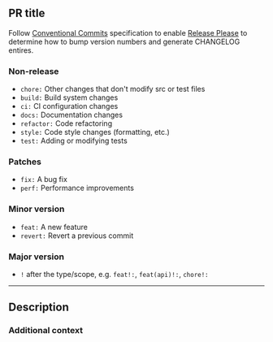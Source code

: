## PR title
Follow [Conventional Commits]() specification to enable [Release Please]() to determine how to bump version numbers and generate CHANGELOG entires.

### Non-release
- `chore:` Other changes that don't modify src or test files
- `build:` Build system changes
- `ci:` CI configuration changes
- `docs:` Documentation changes
- `refactor:` Code refactoring <!-- confirm this -->
- `style:` Code style changes (formatting, etc.)
- `test:` Adding or modifying tests

### Patches
- `fix:` A bug fix
- `perf:` Performance improvements <!-- confirm this -->

### Minor version
- `feat:` A new feature
- `revert:` Revert a previous commit <!-- confirm this -->

### Major version
- `!` after the type/scope, e.g. `feat!:`, `feat(api)!:`, `chore!:`

---

## Description

<!-- Describe your changes -->

### Additional context

<!-- Any other information that would be useful -->
